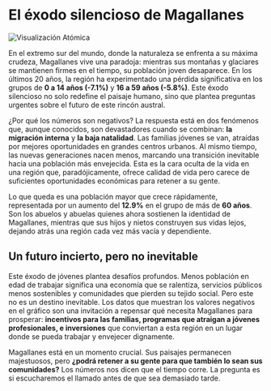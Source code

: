 # El éxodo silencioso de Magallanes

![Visualización Atómica](Vis_02.png)

En el extremo sur del mundo, donde la naturaleza se enfrenta a su máxima crudeza, Magallanes vive una paradoja: mientras sus montañas y glaciares se mantienen firmes en el tiempo, su población joven desaparece. En los últimos 20 años, la región ha experimentado una pérdida significativa en los grupos de **0 a 14 años (-7.1%)** y **16 a 59 años (-5.8%)**. Este éxodo silencioso no solo redefine el paisaje humano, sino que plantea preguntas urgentes sobre el futuro de este rincón austral.

¿Por qué los números son negativos? La respuesta está en dos fenómenos que, aunque conocidos, son devastadores cuando se combinan: **la migración interna** y **la baja natalidad**. Las familias jóvenes se van, atraídas por mejores oportunidades en grandes centros urbanos. Al mismo tiempo, las nuevas generaciones nacen menos, marcando una transición inevitable hacia una población más envejecida. Esta es la cara oculta de la vida en una región que, paradójicamente, ofrece calidad de vida pero carece de suficientes oportunidades económicas para retener a su gente.

Lo que queda es una población mayor que crece rápidamente, representada por un aumento del **12.9%** en el grupo de más de **60 años**. Son los abuelos y abuelas quienes ahora sostienen la identidad de Magallanes, mientras que sus hijos y nietos construyen sus vidas lejos, dejando atrás una región cada vez más vacía y dependiente.

## Un futuro incierto, pero no inevitable

Este éxodo de jóvenes plantea desafíos profundos. Menos población en edad de trabajar significa una economía que se ralentiza, servicios públicos menos sostenibles y comunidades que pierden su tejido social. Pero este no es un destino inevitable. Los datos que muestran los valores negativos en el gráfico son una invitación a repensar qué necesita Magallanes para prosperar: **incentivos para las familias, programas que atraigan a jóvenes profesionales, e inversiones** que conviertan a esta región en un lugar donde se pueda trabajar y envejecer dignamente.

Magallanes está en un momento crucial. Sus paisajes permanecen majestuosos, pero **¿podrá retener a su gente para que también lo sean sus comunidades?** Los números nos dicen que el tiempo corre. La pregunta es si escucharemos el llamado antes de que sea demasiado tarde.
